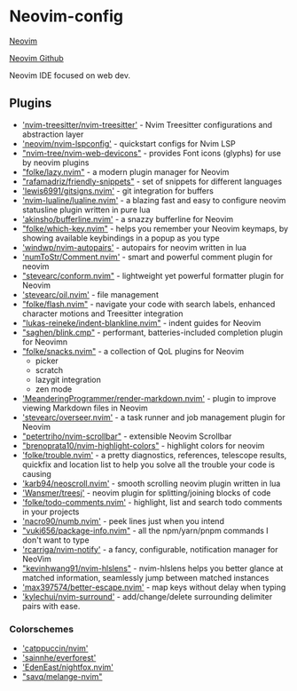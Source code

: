 # Neovim-config

[Neovim](https://neovim.io/)

[Neovim Github](https://github.com/neovim/neovim)

Neovim IDE focused on web dev.

## Plugins

- ['nvim-treesitter/nvim-treesitter'](https://github.com/nvim-treesitter/nvim-treesitter) - Nvim Treesitter configurations and abstraction layer
- ['neovim/nvim-lspconfig'](https://github.com/neovim/nvim-lspconfig) - quickstart configs for Nvim LSP
- ["nvim-tree/nvim-web-devicons"](https://github.com/nvim-tree/nvim-web-devicons) - provides Font icons (glyphs) for use by neovim plugins
- ["folke/lazy.nvim"](https://github.com/folke/lazy.nvim) - a modern plugin manager for Neovim
- ["rafamadriz/friendly-snippets"](https://github.com/rafamadriz/friendly-snippets) - set of snippets for different languages
- ['lewis6991/gitsigns.nvim'](https://github.com/lewis6991/gitsigns.nvim) - git integration for buffers
- ['nvim-lualine/lualine.nvim'](https://github.com/nvim-lualine/lualine.nvim) - a blazing fast and easy to configure neovim statusline plugin written in pure lua
- ['akinsho/bufferline.nvim'](https://github.com/akinsho/bufferline.nvim) - a snazzy bufferline for Neovim
- ["folke/which-key.nvim"](https://github.com/folke/which-key.nvim) - helps you remember your Neovim keymaps, by showing available keybindings in a popup as you type
- ['windwp/nvim-autopairs'](https://github.com/windwp/nvim-autopairs) - autopairs for neovim written in lua
- ['numToStr/Comment.nvim'](https://github.com/numToStr/Comment.nvim) - smart and powerful comment plugin for neovim
- ["stevearc/conform.nvim"](https://github.com/stevearc/conform.nvim) - lightweight yet powerful formatter plugin for Neovim
- ['stevearc/oil.nvim'](https://github.com/stevearc/oil.nvim) - file management
- ["folke/flash.nvim"](https://github.com/folke/flash.nvim) - navigate your code with search labels, enhanced character motions and Treesitter integration
- ["lukas-reineke/indent-blankline.nvim"](https://github.com/lukas-reineke/indent-blankline.nvim) - indent guides for Neovim
- ["saghen/blink.cmp"](https://github.com/saghen/blink.cmp) - performant, batteries-included completion plugin for Neovimn
- ["folke/snacks.nvim"](https://github.com/folke/snacks.nvim) - a collection of QoL plugins for Neovim
    - picker
    - scratch
    - lazygit integration
    - zen mode
- ['MeanderingProgrammer/render-markdown.nvim'](https://github.com/MeanderingProgrammer/render-markdown.nvim) - plugin to improve viewing Markdown files in Neovim
- ['stevearc/overseer.nvim'](https://github.com/stevearc/overseer.nvim) - a task runner and job management plugin for Neovim
- ["petertriho/nvim-scrollbar"](https://github.com/petertriho/nvim-scrollbar) - extensible Neovim Scrollbar
- ["brenoprata10/nvim-highlight-colors"](https://github.com/brenoprata10/nvim-highlight-colors) - highlight colors for neovim
- ['folke/trouble.nvim'](https://github.com/folke/trouble.nvim) - a pretty diagnostics, references, telescope results, quickfix and location list to help you solve all the trouble your code is causing
- ['karb94/neoscroll.nvim'](https://github.com/karb94/neoscroll.nvim) - smooth scrolling neovim plugin written in lua
- ['Wansmer/treesj'](https://github.com/Wansmer/treesj) - neovim plugin for splitting/joining blocks of code
- ['folke/todo-comments.nvim'](https://github.com/folke/todo-comments.nvim) - highlight, list and search todo comments in your projects
- ['nacro90/numb.nvim'](https://github.com/nacro90/numb.nvim) - peek lines just when you intend
- ["vuki656/package-info.nvim"](https://github.com/vuki656/package-info.nvim) - all the npm/yarn/pnpm commands I don't want to type
- ['rcarriga/nvim-notify'](https://github.com/rcarriga/nvim-notify) - a fancy, configurable, notification manager for NeoVim
- ["kevinhwang91/nvim-hlslens"](https://github.com/kevinhwang91/nvim-hlslens) - nvim-hlslens helps you better glance at matched information, seamlessly jump between matched instances
- ['max397574/better-escape.nvim'](https://github.com/max397574/better-escape.nvim) - map keys without delay when typing
- ['kylechui/nvim-surround'](https://github.com/kylechui/nvim-surround) - add/change/delete surrounding delimiter pairs with ease.

### Colorschemes

- ['catppuccin/nvim'](https://github.com/catppuccin/nvim)
- ['sainnhe/everforest'](https://github.com/sainnhe/everforest)
- ['EdenEast/nightfox.nvim'](https://github.com/EdenEast/nightfox.nvim)
- ["savq/melange-nvim"](https://github.com/savq/melange-nvim)
